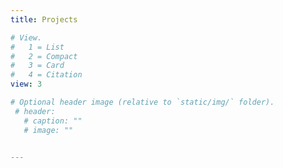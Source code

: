 ```yaml
---
title: Projects

# View.
#   1 = List
#   2 = Compact
#   3 = Card
#   4 = Citation
view: 3

# Optional header image (relative to `static/img/` folder).
 # header:
   # caption: ""
   # image: ""
  

---
```


